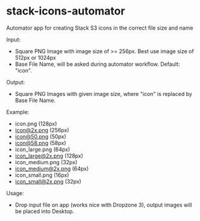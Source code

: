 # stack-icons-automator
Automator app for creating Stack S3 icons in the correct file size and name

Input:

- Square PNG Image with image size of >= 256px. Best use image size of 512px or 1024px
- Base File Name, will be asked during automator workflow. Default: "icon".

Output:

- Square PNG Images with given image size, where "icon" is replaced by Base File Name.

Example:

- icon.png (128px)
- icon@2x.png (256px)
- icon@50.png (50px)
- icon@58.png (58px)
- icon_large.png (64px)
- icon_large@2x.png (128px)
- icon_medium.png (32px)
- icon_medium@2x.png (64px)
- icon_small.png (16px)
- icon_small@2x.png (32px)

Usage:

- Drop input file on app (works nice with Dropzone 3), output images will be placed into Desktop.
